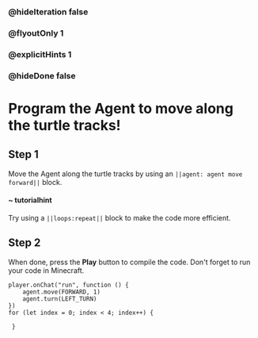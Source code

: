 ### @hideIteration false 
### @flyoutOnly 1
### @explicitHints 1
### @hideDone false


# Program the Agent to move along the turtle tracks!

## Step 1
Move the Agent along the turtle tracks by using an ``||agent: agent move forward||`` block. 

#### ~ tutorialhint 
Try using a ``||loops:repeat||`` block to make the code more efficient.

## Step 2
When done, press the **Play** button to compile the code. Don't forget to run your code in Minecraft. 

```blocks
player.onChat("run", function () {
    agent.move(FORWARD, 1)
    agent.turn(LEFT_TURN)
})
for (let index = 0; index < 4; index++) {
    	
 }
``` 

